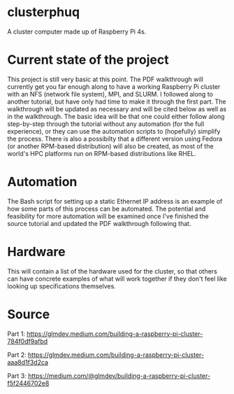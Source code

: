 # clusterphuq
A cluster computer made up of Raspberry Pi 4s.

# Current state of the project
This project is still very basic at this point. The PDF walkthrough will currently get you far enough along to have a working Raspberry Pi cluster with an NFS (network file system), MPI, and SLURM. I followed along to another tutorial, but have only had time to make it through the first part. The walkthrough will be updated as necessary and will be cited below as well as in the walkthrough. The basic idea will be that one could either follow along step-by-step through the tutorial without any automation (for the full experience), or they can use the automation scripts to (hopefully) simplify the process. There is also a possibilty that a different version using Fedora (or another RPM-based distribution) will also be created, as most of the world's HPC platforms run on RPM-based distributions like RHEL.

# Automation
The Bash script for setting up a static Ethernet IP address is an example of how some parts of this process can be automated. The potential and feasibility for more automation will be examined once I've finished the source tutorial and updated the PDF walkthrough following that.

# Hardware
This will contain a list of the hardware used for the cluster, so that others can have concrete examples of what will work together if they don't feel like looking up specifications themselves.

# Source
Part 1: https://glmdev.medium.com/building-a-raspberry-pi-cluster-784f0df9afbd

Part 2: https://glmdev.medium.com/building-a-raspberry-pi-cluster-aaa8d1f3d2ca

Part 3: https://medium.com/@glmdev/building-a-raspberry-pi-cluster-f5f2446702e8
